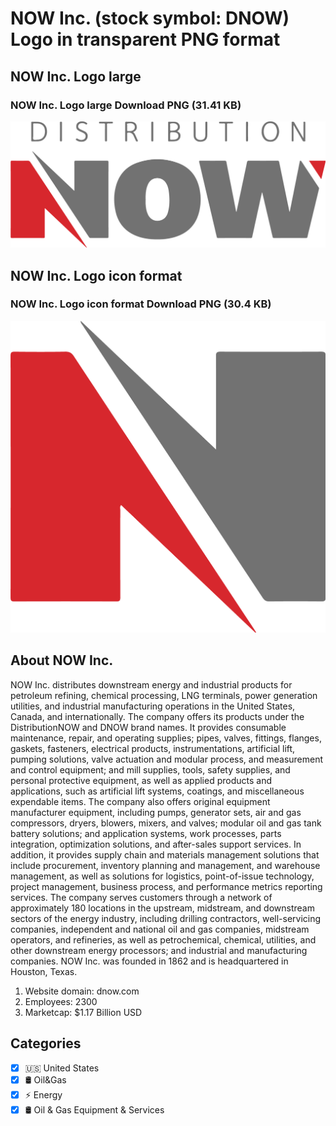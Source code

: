 # NOW Inc. (stock symbol: DNOW) Logo in transparent PNG format

## NOW Inc. Logo large

### NOW Inc. Logo large Download PNG (31.41 KB)

![NOW Inc. Logo large Download PNG (31.41 KB)](/img/orig/DNOW_BIG-beb9f6eb.png)

## NOW Inc. Logo icon format

### NOW Inc. Logo icon format Download PNG (30.4 KB)

![NOW Inc. Logo icon format Download PNG (30.4 KB)](/img/orig/DNOW-eaf6830f.png)

## About NOW Inc.

NOW Inc. distributes downstream energy and industrial products for petroleum refining, chemical processing, LNG terminals, power generation utilities, and industrial manufacturing operations in the United States, Canada, and internationally. The company offers its products under the DistributionNOW and DNOW brand names. It provides consumable maintenance, repair, and operating supplies; pipes, valves, fittings, flanges, gaskets, fasteners, electrical products, instrumentations, artificial lift, pumping solutions, valve actuation and modular process, and measurement and control equipment; and mill supplies, tools, safety supplies, and personal protective equipment, as well as applied products and applications, such as artificial lift systems, coatings, and miscellaneous expendable items. The company also offers original equipment manufacturer equipment, including pumps, generator sets, air and gas compressors, dryers, blowers, mixers, and valves; modular oil and gas tank battery solutions; and application systems, work processes, parts integration, optimization solutions, and after-sales support services. In addition, it provides supply chain and materials management solutions that include procurement, inventory planning and management, and warehouse management, as well as solutions for logistics, point-of-issue technology, project management, business process, and performance metrics reporting services. The company serves customers through a network of approximately 180 locations in the upstream, midstream, and downstream sectors of the energy industry, including drilling contractors, well-servicing companies, independent and national oil and gas companies, midstream operators, and refineries, as well as petrochemical, chemical, utilities, and other downstream energy processors; and industrial and manufacturing companies. NOW Inc. was founded in 1862 and is headquartered in Houston, Texas.

1. Website domain: dnow.com
2. Employees: 2300
3. Marketcap: $1.17 Billion USD


## Categories
- [x] 🇺🇸 United States
- [x] 🛢 Oil&Gas
- [x] ⚡ Energy
- [x] 🛢️ Oil & Gas Equipment & Services

